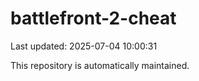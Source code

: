# battlefront-2-cheat

Last updated: 2025-07-04 10:00:31

This repository is automatically maintained.
